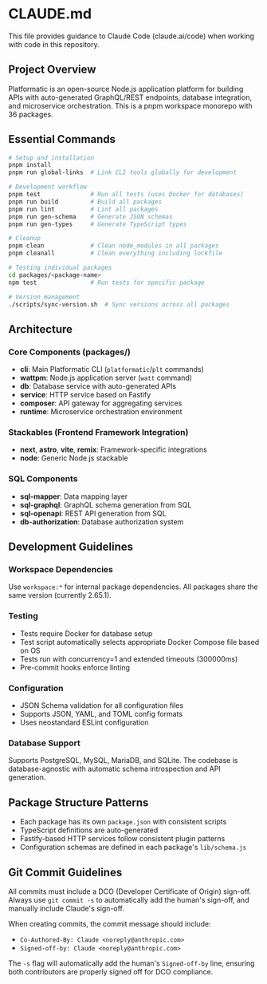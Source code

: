 # CLAUDE.md

This file provides guidance to Claude Code (claude.ai/code) when working with code in this repository.

## Project Overview

Platformatic is an open-source Node.js application platform for building APIs with auto-generated GraphQL/REST endpoints, database integration, and microservice orchestration. This is a pnpm workspace monorepo with 36 packages.

## Essential Commands

```bash
# Setup and installation
pnpm install
pnpm run global-links  # Link CLI tools globally for development

# Development workflow
pnpm test              # Run all tests (uses Docker for databases)
pnpm run build         # Build all packages
pnpm run lint          # Lint all packages
pnpm run gen-schema    # Generate JSON schemas
pnpm run gen-types     # Generate TypeScript types

# Cleanup
pnpm clean             # Clean node_modules in all packages
pnpm cleanall          # Clean everything including lockfile

# Testing individual packages
cd packages/<package-name>
npm test               # Run tests for specific package

# Version management
./scripts/sync-version.sh  # Sync versions across all packages
```

## Architecture

### Core Components (packages/)
- **cli**: Main Platformatic CLI (`platformatic`/`plt` commands)
- **wattpm**: Node.js application server (`watt` command) 
- **db**: Database service with auto-generated APIs
- **service**: HTTP service based on Fastify
- **composer**: API gateway for aggregating services
- **runtime**: Microservice orchestration environment

### Stackables (Frontend Framework Integration)
- **next**, **astro**, **vite**, **remix**: Framework-specific integrations
- **node**: Generic Node.js stackable

### SQL Components
- **sql-mapper**: Data mapping layer
- **sql-graphql**: GraphQL schema generation from SQL
- **sql-openapi**: REST API generation from SQL
- **db-authorization**: Database authorization system

## Development Guidelines

### Workspace Dependencies
Use `workspace:*` for internal package dependencies. All packages share the same version (currently 2.65.1).

### Testing
- Tests require Docker for database setup
- Test script automatically selects appropriate Docker Compose file based on OS
- Tests run with concurrency=1 and extended timeouts (300000ms)
- Pre-commit hooks enforce linting

### Configuration
- JSON Schema validation for all configuration files
- Supports JSON, YAML, and TOML config formats
- Uses neostandard ESLint configuration

### Database Support
Supports PostgreSQL, MySQL, MariaDB, and SQLite. The codebase is database-agnostic with automatic schema introspection and API generation.

## Package Structure Patterns
- Each package has its own `package.json` with consistent scripts
- TypeScript definitions are auto-generated
- Fastify-based HTTP services follow consistent plugin patterns
- Configuration schemas are defined in each package's `lib/schema.js`

## Git Commit Guidelines

All commits must include a DCO (Developer Certificate of Origin) sign-off. Always use `git commit -s` to automatically add the human's sign-off, and manually include Claude's sign-off.

When creating commits, the commit message should include:
- `Co-Authored-By: Claude <noreply@anthropic.com>`
- `Signed-off-by: Claude <noreply@anthropic.com>`

The `-s` flag will automatically add the human's `Signed-off-by` line, ensuring both contributors are properly signed off for DCO compliance.